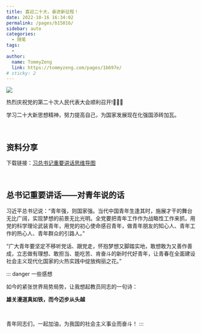 ```yaml
---
title: 喜迎二十大，奋进新征程！
date: 2022-10-16 16:34:02
permalink: /pages/b15016/
sidebar: auto
categories:
  - 随笔
tags:
  - 
author: 
  name: TommyZeng
  link: https://tommyzeng.com/pages/1b697e/
# sticky: 2
---
```




![](https://gcore.jsdelivr.net/gh/TommyZeng777/picgo/img/202210161659802.png)

热烈庆祝党的第二十次人民代表大会顺利召开!🎉🎉🎉

学习二十大新思想精神，努力提高自己，为国家发展现在化强国添砖加瓦。<!-- more -->


<br>

## 资料分享

下载链接：[习总书记重要讲话思维导图](/PDF/习近平总书记重要讲话思维导图.pdf)


<br>

## 总书记重要讲话——对青年说的话



习近平总书记说：“青年强，则国家强。当代中国青年生逢其时，施展才干的舞台无比广阔，实现梦想的前景无比光明。全党要把青年工作作为战略性工作来抓，用党的科学理论武装青年，用党的初心使命感召青年，做青年朋友的知心人、青年工作的热心人、青年群众的引路人。”


“广大青年要坚定不移听党话、跟党走，怀抱梦想又脚踏实地，敢想敢为又善作善成，立志做有理想、敢担当、能吃苦、肯奋斗的新时代好青年，让青春在全面建设社会主义现代化国家的火热实践中绽放绚丽之花。”


  ::: danger 一些感想

  <!-- 说实话，很多人可能都会觉得这几句话就是官话，没用的话。听了又不会让自己赚钱发财，过上心中期望的小布尔乔亚的生活，所以这话是没啥用的，爱听不听。其实我直言不讳，曾经的我也是有过这样的思想时期的。

  <br>

  可是，当我对党，对中国这近代一百多年的历史有了除了自己原本感兴趣的战争史外更深层次的政治、经济、思想等等方面的学习过后，我的世界仿佛打开了一扇新的大门，而我也真正的感受到总书记这两段话，说的是有多么的有分量，让我感受到在下一个百年发展开始之际，国家对于青年群体的殷切期望。

  <br>

  希望有与之前年少的我有相同想法的年轻人，去看看咱们伟大的党，是如何从1921年一大那十几位最早的党员开始，手握超越时代的先进思想武器，领导着当时破旧且懦弱不堪的半封建半殖民地的旧中国上亿万万不堪压迫的人民群众，击败无数帝国主义列强以及割据我国数十年的封建买办反动派，甚至还暴揍了包括美国在内的17国联军。将一个旧时代用先进的马克思主义思想摔的粉碎，建立了一个崭新的新中国的伟大斗争历史。

  <br>

  我认为很多对这段历史一知半解，深受公知洗脑的群众，依旧乍一听会觉得太假了，肯定是编的，历史不过是成王败寇，不过是古代王朝披上了现代社会的虚伪外衣罢了，本质还是王朝变更。其实有这种想法不是群众的错，是我们在发展中忽略了占领文化与历史的舆论制高点，我们要重拾文化自信制度自信与民族自信。期望大家在忙碌的现代生活中挤一些时间去了解下这辉煌的百年历史，在真正了解这些历史后，我相信大家心中只会有这么一句话：

  <br>

  **“这样的党不赢，谁赢？”**

  <br> -->

  如今的紧张世界局势局势，让我想起教员同志的一句诗：
  
  **雄关漫道真如铁，而今迈步从头越**

  <br>

  青年同志们，一起加油，为我国的社会主义事业而奋斗！
  :::